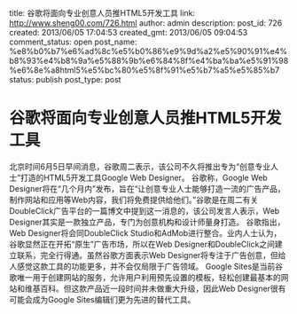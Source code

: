 title: 谷歌将面向专业创意人员推HTML5开发工具
link: http://www.sheng00.com/726.html
author: admin
description: 
post_id: 726
created: 2013/06/05 17:04:53
created_gmt: 2013/06/05 09:04:53
comment_status: open
post_name: %e8%b0%b7%e6%ad%8c%e5%b0%86%e9%9d%a2%e5%90%91%e4%b8%93%e4%b8%9a%e5%88%9b%e6%84%8f%e4%ba%ba%e5%91%98%e6%8e%a8html5%e5%bc%80%e5%8f%91%e5%b7%a5%e5%85%b7
status: publish
post_type: post

# 谷歌将面向专业创意人员推HTML5开发工具

北京时间6月5日早间消息，谷歌周二表示，该公司不久将推出专为“创意专业人士”打造的HTML5开发工具Google Web Designer。 谷歌称，Google Web Designer将在“几个月内”发布，旨在“让创意专业人士能够打造一流的广告产品，制作网站和应用等Web内容，我们将免费提供给他们。”谷歌是在周二有关DoubleClick广告平台的一篇博文中提到这一消息的，该公司发言人表示，Web Designer其实是一款独立产品，专门为创意机构和设计师量身打造。 谷歌指出，Web Designer将会同DoubleClick Studio和AdMob进行整合。业内人士认为，谷歌显然正在开拓“原生”广告市场，所以在Web Designer和DoubleClick之间建立联系，完全行得通。虽然谷歌方面表示Web Designer将专注于广告创意，但给人感觉这款工具的功能更多，并不会仅局限于广告领域。 Google Sites是当前谷歌唯一用于创建网站的服务，允许用户利用预先设置的模板，轻松创建最基本的网站和维基百科。但这款产品近一段时间并未做重大升级，因此Web Designer很有可能会成为Google Sites编辑们更为先进的替代工具。